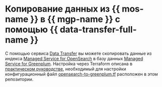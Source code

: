 # Копирование данных из {{ mos-name }} в {{ mgp-name }} с помощью {{ data-transfer-full-name }}

С помощью сервиса [Data Transfer](https://cloud.yandex.ru/ru/docs/data-transfer) вы можете скопировать данные из индекса [Managed Service for OpenSearch](https://cloud.yandex.ru/ru/docs/managed-opensearch) в базу данных [Managed Service for Greenplum](https://cloud.yandex.ru/ru/docs/managed-greenplum). Настройка через Terraform описана в [практическом руководстве](https://cloud.yandex.ru/docs/data-transfer/tutorials/opensearch-to-greenplum), необходимый для настройки конфигурационный файл [opensearch-to-greenplum.tf](opensearch-to-greenplum.tf) расположен в этом репозитории.
